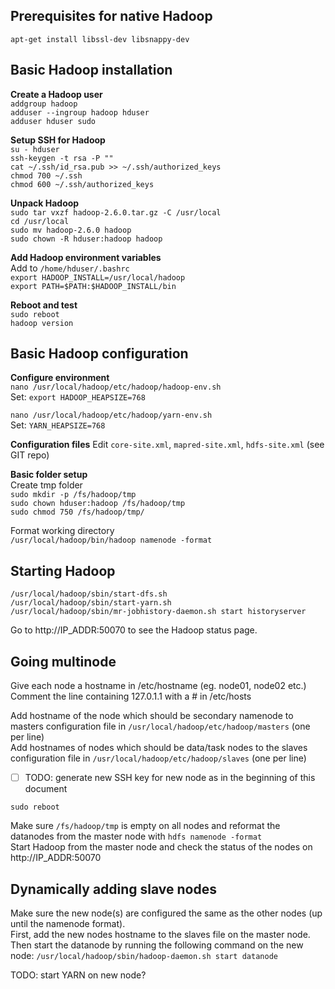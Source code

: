 ## Prerequisites for native Hadoop
`apt-get install libssl-dev libsnappy-dev`

## Basic Hadoop installation
**Create a Hadoop user**  
`addgroup hadoop`  
`adduser --ingroup hadoop hduser`  
`adduser hduser sudo`  


**Setup SSH for Hadoop**  
`su - hduser`  
`ssh-keygen -t rsa -P ""`  
`cat ~/.ssh/id_rsa.pub >> ~/.ssh/authorized_keys`  
`chmod 700 ~/.ssh`  
`chmod 600 ~/.ssh/authorized_keys`  

**Unpack Hadoop**  
`sudo tar vxzf hadoop-2.6.0.tar.gz -C /usr/local`  
`cd /usr/local`  
`sudo mv hadoop-2.6.0 hadoop`  
`sudo chown -R hduser:hadoop hadoop`  

**Add Hadoop environment variables**  
Add to `/home/hduser/.bashrc`  
`export HADOOP_INSTALL=/usr/local/hadoop`  
`export PATH=$PATH:$HADOOP_INSTALL/bin`  

**Reboot and test**  
`sudo reboot`  
`hadoop version`  

## Basic Hadoop configuration
**Configure environment**  
`nano /usr/local/hadoop/etc/hadoop/hadoop-env.sh`  
Set: `export HADOOP_HEAPSIZE=768`  

`nano /usr/local/hadoop/etc/hadoop/yarn-env.sh`  
Set: `YARN_HEAPSIZE=768`  

**Configuration files**
Edit `core-site.xml`, `mapred-site.xml`, `hdfs-site.xml` (see GIT repo)  

**Basic folder setup**  
Create tmp folder  
`sudo mkdir -p /fs/hadoop/tmp`  
`sudo chown hduser:hadoop /fs/hadoop/tmp`  
`sudo chmod 750 /fs/hadoop/tmp/`  

Format working directory  
`/usr/local/hadoop/bin/hadoop namenode -format`  
## Starting Hadoop
`/usr/local/hadoop/sbin/start-dfs.sh`  
`/usr/local/hadoop/sbin/start-yarn.sh`  
`/usr/local/hadoop/sbin/mr-jobhistory-daemon.sh start historyserver`  

Go to http://IP_ADDR:50070 to see the Hadoop status page.  

## Going multinode 
Give each node a hostname in /etc/hostname (eg. node01, node02 etc.)  
Comment the line containing 127.0.1.1 with a # in /etc/hosts  

Add hostname of the node which should be secondary namenode to masters configuration file in `/usr/local/hadoop/etc/hadoop/masters` (one per line)  
Add hostnames of nodes which should be data/task nodes to the slaves configuration file in `/usr/local/hadoop/etc/hadoop/slaves` (one per line)  

- [ ] TODO: generate new SSH key for new node as in the beginning of this document  

`sudo reboot`  

Make sure `/fs/hadoop/tmp` is empty on all nodes and reformat the datanodes from the master node with `hdfs namenode -format`  
Start Hadoop from the master node and check the status of the nodes on http://IP_ADDR:50070  

## Dynamically adding slave nodes
Make sure the new node(s) are configured the same as the other nodes (up until the namenode format).  
First, add the new nodes hostname to the slaves file on the master node. Then start the datanode by running the following command on the new node: `/usr/local/hadoop/sbin/hadoop-daemon.sh start datanode`  

TODO: start YARN on new node?

